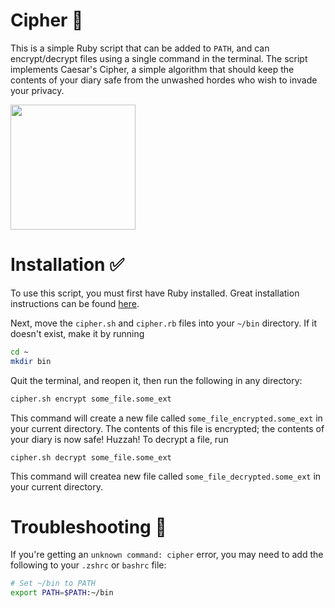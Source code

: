 # Cipher 🔐
This is a simple Ruby script that can be added to `PATH`, and can encrypt/decrypt files using a single command in the terminal. The script implements Caesar's Cipher, a simple algorithm that should keep the contents of your diary safe from the unwashed hordes who wish to invade your privacy. 

<img src="https://github.com/thePianoKid/cipher/assets/89939656/51eaf399-4dc4-4cb7-8fc9-0d6c40420f49" width="200" />

# Installation ✅
To use this script, you must first have Ruby installed. Great installation instructions can be found [here](https://www.theodinproject.com/lessons/ruby-installing-ruby). 

Next, move the `cipher.sh` and `cipher.rb` files into your `~/bin` directory. If it doesn't exist, make it by running 
```bash
cd ~
mkdir bin
```

Quit the terminal, and reopen it, then run the following in any directory:
```bash
cipher.sh encrypt some_file.some_ext
```
This command will create a new file called `some_file_encrypted.some_ext` in your current directory. The contents of this file is encrypted; the contents of your diary is now safe! Huzzah!
To decrypt a file, run
```
cipher.sh decrypt some_file.some_ext
```
This command will createa new file called `some_file_decrypted.some_ext` in your current directory. 

# Troubleshooting 🔫
If you're getting an `unknown command: cipher` error, you may need to add the following to your `.zshrc` or `bashrc` file:
```bash
# Set ~/bin to PATH
export PATH=$PATH:~/bin
```
